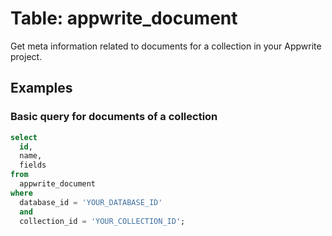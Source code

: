 # Table: appwrite_document

Get meta information related to documents for a collection in your Appwrite project.

## Examples

### Basic query for documents of a collection

```sql
select
  id,
  name,
  fields
from
  appwrite_document
where
  database_id = 'YOUR_DATABASE_ID'
  and
  collection_id = 'YOUR_COLLECTION_ID';
```


